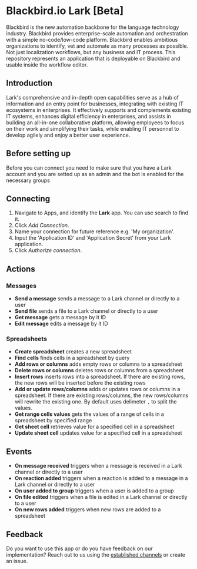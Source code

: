 # Blackbird.io Lark [Beta]

Blackbird is the new automation backbone for the language technology industry. Blackbird provides enterprise-scale automation and orchestration with a simple no-code/low-code platform. Blackbird enables ambitious organizations to identify, vet and automate as many processes as possible. Not just localization workflows, but any business and IT process. This repository represents an application that is deployable on Blackbird and usable inside the workflow editor.

## Introduction

<!-- begin docs -->

Lark's comprehensive and in-depth open capabilities serve as a hub of information and an entry point for businesses, integrating with existing IT ecosystems in enterprises. It effectively supports and complements existing IT systems, enhances digital efficiency in enterprises, and assists in building an all-in-one collaborative platform, allowing employees to focus on their work and simplifying their tasks, while enabling IT personnel to develop agilely and enjoy a better user experience.


## Before setting up

Before you can connect you need to make sure that you have a Lark account  and you are setted up as an admin and the bot is enabled for the necessary groups

## Connecting

1. Navigate to Apps, and identify the **Lark** app. You can use search to find it.
2. Click _Add Connection_.
3. Name your connection for future reference e.g. 'My organization'.
4. Input the 'Application ID' and 'Application Secret' from your Lark application.
5. Click _Authorize connection_.

## Actions

### Messages

- **Send a message** sends a message to a Lark channel or directly to a user
- **Send file** sends a file to a Lark channel or directly to a user
- **Get message** gets a message by it ID
- **Edit message** edits a message by it ID


### Spreadsheets

- **Create spreadsheet** creates a new spreadsheet
- **Find cells** finds cells in a spreadsheet by query
- **Add rows or columns** adds empty rows or columns to a spreadsheet
- **Delete rows or columns** deletes rows or columns from a spreadsheet
- **Insert rows** inserts rows into a spreadsheet. If there are existing rows, the new rows will be inserted before the existing rows
- **Add or update rows/columns** adds or updates rows or columns in a spreadsheet.  If there are existing rows/columns, the new rows/columns will rewrite the existing one. By default uses delimeter `,` to split the values.
- **Get range cells values** gets the values of a range of cells in a spreadsheet by specified range
- **Get sheet cell** retrieves value for a specified cell in a spreadsheet
- **Update sheet cell** updates value for a specified cell in a spreadsheet

## Events

- **On message received** triggers when a message is received in a Lark channel or directly to a user
- **On reaction added** triggers when a reaction is added to a message in a Lark channel or directly to a user
- **On user added to group** triggers when a user is added to a group
- **On file edited** triggers when a file is edited in a Lark channel or directly to a user
- **On new rows added** triggers when new rows are added to a spreadsheet


## Feedback

Do you want to use this app or do you have feedback on our implementation? Reach out to us using the [established channels](https://www.blackbird.io/) or create an issue.

<!-- end docs -->
